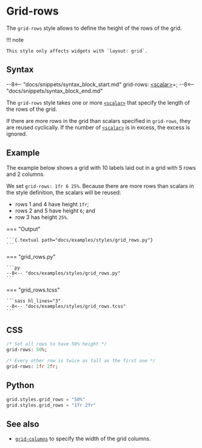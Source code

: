 # Grid-rows

The `grid-rows` style allows to define the height of the rows of the grid.

!!! note

    This style only affects widgets with `layout: grid`.

## Syntax

--8<-- "docs/snippets/syntax_block_start.md"
grid-rows: <a href="../../css_types/scalar">&lt;scalar&gt;</a>+;
--8<-- "docs/snippets/syntax_block_end.md"

The `grid-rows` style takes one or more [`<scalar>`](../../css_types/scalar.md) that specify the length of the rows of the grid.

If there are more rows in the grid than scalars specified in `grid-rows`, they are reused cyclically.
If the number of [`<scalar>`](../../css_types/scalar.md) is in excess, the excess is ignored.

## Example

The example below shows a grid with 10 labels laid out in a grid with 5 rows and 2 columns.

We set `grid-rows: 1fr 6 25%`.
Because there are more rows than scalars in the style definition, the scalars will be reused:

 - rows 1 and 4 have height `1fr`;
 - rows 2 and 5 have height `6`; and
 - row 3 has height `25%`.


=== "Output"

    ```{.textual path="docs/examples/styles/grid_rows.py"}
    ```

=== "grid_rows.py"

    ```py
    --8<-- "docs/examples/styles/grid_rows.py"
    ```

=== "grid_rows.tcss"

    ```sass hl_lines="3"
    --8<-- "docs/examples/styles/grid_rows.tcss"
    ```

## CSS

```sass
/* Set all rows to have 50% height */
grid-rows: 50%;

/* Every other row is twice as tall as the first one */
grid-rows: 1fr 2fr;
```

## Python

```py
grid.styles.grid_rows = "50%"
grid.styles.grid_rows = "1fr 2fr"
```

## See also

 - [`grid-columns`](./grid_columns.md) to specify the width of the grid columns.
